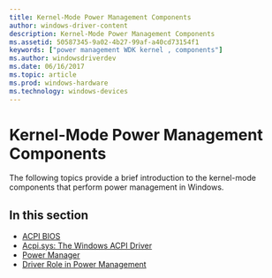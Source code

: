 ```yaml
---
title: Kernel-Mode Power Management Components
author: windows-driver-content
description: Kernel-Mode Power Management Components
ms.assetid: 50587345-9a02-4b27-99af-a40cd73154f1
keywords: ["power management WDK kernel , components"]
ms.author: windowsdriverdev
ms.date: 06/16/2017
ms.topic: article
ms.prod: windows-hardware
ms.technology: windows-devices
---
```


# Kernel-Mode Power Management Components





The following topics provide a brief introduction to the kernel-mode components that perform power management in Windows.

## In this section


-   [ACPI BIOS](acpi-bios.md)
-   [Acpi.sys: The Windows ACPI Driver](acpi-driver.md)
-   [Power Manager](power-manager.md)
-   [Driver Role in Power Management](driver-role-in-power-management.md)

 

 




